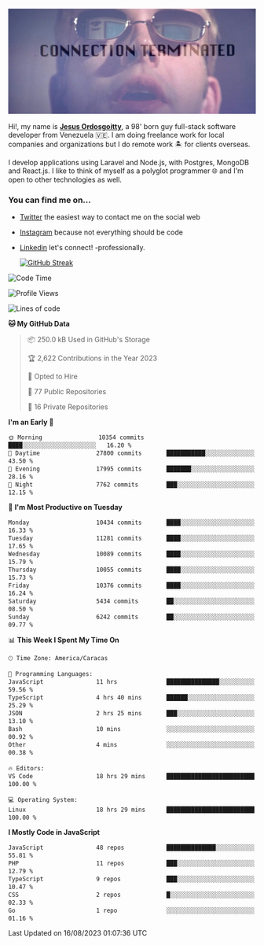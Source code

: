 ![hackers movie reference](./disconnected.jpg)

Hi!, my name is [**Jesus Ordosgoitty**](https://jodaz.xyz), a 98' born guy full-stack software developer from Venezuela 🇻🇪. I am doing freelance work for local companies and organizations but I do remote work 🏝️ for clients overseas. 

I develop applications using Laravel and Node.js, with Postgres, MongoDB and React.js. I like to think of myself as a polyglot programmer 🌐 and I'm open to other technologies as well.

### You can find me on...

- [Twitter](https://twitter.com/jodaz_) the easiest way to contact me on the social web
- [Instagram](https://instagram.com/jodaz_) because not everything should be code
- [Linkedin](https://linkedin.com/in/jodaz) let's connect! -professionally.


    [![GitHub Streak](https://streak-stats.demolab.com?user=jodaz&theme=tokyonight)](https://git.io/streak-stats)

<!--START_SECTION:waka-->
![Code Time](http://img.shields.io/badge/Code%20Time-4%2C146%20hrs%2055%20mins-blue)

![Profile Views](http://img.shields.io/badge/Profile%20Views-0-blue)

![Lines of code](https://img.shields.io/badge/From%20Hello%20World%20I%27ve%20Written-97.8%20million%20lines%20of%20code-blue)

**🐱 My GitHub Data** 

> 📦 250.0 kB Used in GitHub's Storage 
 > 
> 🏆 2,622 Contributions in the Year 2023
 > 
> 💼 Opted to Hire
 > 
> 📜 77 Public Repositories 
 > 
> 🔑 16 Private Repositories 
 > 
**I'm an Early 🐤** 

```text
🌞 Morning                10354 commits       ████░░░░░░░░░░░░░░░░░░░░░   16.20 % 
🌆 Daytime                27800 commits       ███████████░░░░░░░░░░░░░░   43.50 % 
🌃 Evening                17995 commits       ███████░░░░░░░░░░░░░░░░░░   28.16 % 
🌙 Night                  7762 commits        ███░░░░░░░░░░░░░░░░░░░░░░   12.15 % 
```
📅 **I'm Most Productive on Tuesday** 

```text
Monday                   10434 commits       ████░░░░░░░░░░░░░░░░░░░░░   16.33 % 
Tuesday                  11281 commits       ████░░░░░░░░░░░░░░░░░░░░░   17.65 % 
Wednesday                10089 commits       ████░░░░░░░░░░░░░░░░░░░░░   15.79 % 
Thursday                 10055 commits       ████░░░░░░░░░░░░░░░░░░░░░   15.73 % 
Friday                   10376 commits       ████░░░░░░░░░░░░░░░░░░░░░   16.24 % 
Saturday                 5434 commits        ██░░░░░░░░░░░░░░░░░░░░░░░   08.50 % 
Sunday                   6242 commits        ██░░░░░░░░░░░░░░░░░░░░░░░   09.77 % 
```


📊 **This Week I Spent My Time On** 

```text
🕑︎ Time Zone: America/Caracas

💬 Programming Languages: 
JavaScript               11 hrs              ███████████████░░░░░░░░░░   59.56 % 
TypeScript               4 hrs 40 mins       ██████░░░░░░░░░░░░░░░░░░░   25.29 % 
JSON                     2 hrs 25 mins       ███░░░░░░░░░░░░░░░░░░░░░░   13.10 % 
Bash                     10 mins             ░░░░░░░░░░░░░░░░░░░░░░░░░   00.92 % 
Other                    4 mins              ░░░░░░░░░░░░░░░░░░░░░░░░░   00.38 % 

🔥 Editors: 
VS Code                  18 hrs 29 mins      █████████████████████████   100.00 % 

💻 Operating System: 
Linux                    18 hrs 29 mins      █████████████████████████   100.00 % 
```

**I Mostly Code in JavaScript** 

```text
JavaScript               48 repos            ██████████████░░░░░░░░░░░   55.81 % 
PHP                      11 repos            ███░░░░░░░░░░░░░░░░░░░░░░   12.79 % 
TypeScript               9 repos             ███░░░░░░░░░░░░░░░░░░░░░░   10.47 % 
CSS                      2 repos             █░░░░░░░░░░░░░░░░░░░░░░░░   02.33 % 
Go                       1 repo              ░░░░░░░░░░░░░░░░░░░░░░░░░   01.16 % 
```




 Last Updated on 16/08/2023 01:07:36 UTC
<!--END_SECTION:waka-->
